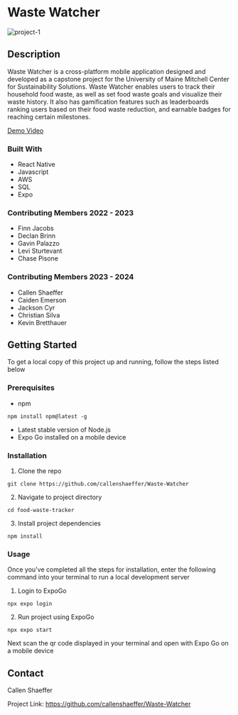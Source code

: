# Waste Watcher

![project-1](https://github.com/finnjacobs99/Waste-Watcher/assets/32391644/14efc287-4806-4055-b693-131f09375316)


## Description
Waste Watcher is a cross-platform mobile application designed and developed as a capstone project for the University of Maine Mitchell Center for Sustainability Solutions. 
Waste Watcher enables users to track their household food waste, as well as set food waste goals and visualize their waste history. It also has gamification features such as leaderboards ranking users based on their food waste reduction, and earnable badges for reaching certain milestones.

[Demo Video](https://www.youtube.com/watch?v=nh34OQHx2WI)

### Built With
- React Native
- Javascript
- AWS
- SQL
- Expo

### Contributing Members 2022 - 2023
- Finn Jacobs
- Declan Brinn
- Gavin Palazzo
- Levi Sturtevant
- Chase Pisone

### Contributing Members 2023 - 2024
- Callen Shaeffer
- Caiden Emerson
- Jackson Cyr
- Christian Silva
- Kevin Bretthauer

## Getting Started
To get a local copy of this project up and running, follow the steps listed below

### Prerequisites
- npm
```
npm install npm@latest -g
```
- Latest stable version of Node.js
- Expo Go installed on a mobile device

### Installation
1. Clone the repo
```
git clone https://github.com/callenshaeffer/Waste-Watcher
```
2. Navigate to project directory
```
cd food-waste-tracker
```
3. Install project dependencies
```
npm install
```


### Usage
Once you've completed all the steps for installation, enter the following command into your terminal to run a local development server

1. Login to ExpoGo
```
npx expo login
```
2. Run project using ExpoGo
```
npx expo start
```
Next scan the qr code displayed in your terminal and open with Expo Go on a mobile device

## Contact
Callen Shaeffer

Project Link: https://github.com/callenshaeffer/Waste-Watcher
